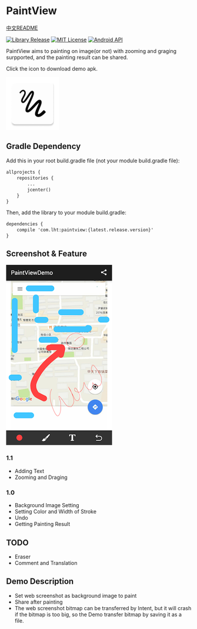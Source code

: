 # PaintView

[中文README](res/README_CN.md)

[![Library Release](https://img.shields.io/badge/release-v1.1.2-green.svg)](https://github.com/LiuHongtao/PaintView)
[![MIT License](http://img.shields.io/:license-MIT-blue.svg)](https://github.com/LiuHongtao/PaintView/blob/master/LICENSE)
[![Android API](https://img.shields.io/badge/Android_API-9%2B-brightgreen.svg?style=flat)](https://android-arsenal.com/api?level=9)


PaintView aims to painting on image(or not) with zooming and graging surpported, and the painting result can be shared.

Click the icon to download demo apk.

[![ICON](res/ic_launcher.png)](res/paintview_demo.apk)

## Gradle Dependency

Add this in your root build.gradle file (not your module build.gradle file):

	allprojects {
	    repositories {
	        ...
	        jcenter()
	    }
	}

Then, add the library to your module build.gradle:

	dependencies {
	    compile 'com.lht:paintview:{latest.release.version}'
	}

## Screenshot & Feature

![screenshot](res/screenshot.png)

### 1.1

* Adding Text
* Zooming and Draging

### 1.0

* Background Image Setting
* Setting Color and Width of Stroke
* Undo
* Getting Painting Result

## TODO

* Eraser
* Comment and Translation

## Demo Description

* Set web screenshot as background image to paint
* Share after painting
* The web screenshot bitmap can be 
transferred by Intent, but it will crash if the bitmap is too big, so the Demo transfer bitmap by saving it as a file.